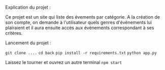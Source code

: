 Explication du projet :

Ce projet est un site qui liste des évements par catégorie. A la création de son compte, on demande à l'utilisateur quels genres d'évènements lui plairaient et il aura ensuite accès aux évènements correspondant à ses critères.

Lancement du projet :

`git clone ....`
`cd back`
`pip install -r requirements.txt`
`python app.py`

Laissez le tourner et ouvrez un autre terminal
`npm start`